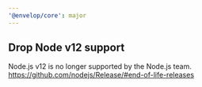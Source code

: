 ```yaml
---
'@envelop/core': major
---
```


## Drop Node v12 support

Node.js v12 is no longer supported by the Node.js team. https://github.com/nodejs/Release/#end-of-life-releases
